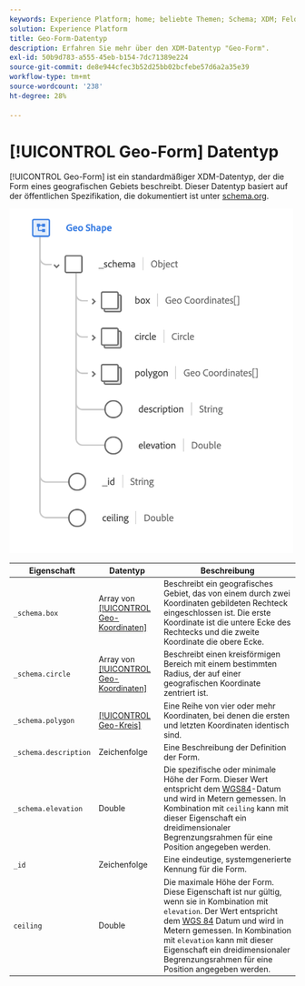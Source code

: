 ```yaml
---
keywords: Experience Platform; home; beliebte Themen; Schema; XDM; Felder; Schemas; Schemas; Geo; Geo-Form; Datentyp; Datentyp; Datentyp
solution: Experience Platform
title: Geo-Form-Datentyp
description: Erfahren Sie mehr über den XDM-Datentyp "Geo-Form".
exl-id: 50b9d783-a555-45eb-b154-7dc71389e224
source-git-commit: de8e944cfec3b52d25bb02bcfebe57d6a2a35e39
workflow-type: tm+mt
source-wordcount: '238'
ht-degree: 28%

---
```


# [!UICONTROL Geo-Form] Datentyp

[!UICONTROL Geo-Form] ist ein standardmäßiger XDM-Datentyp, der die Form eines geografischen Gebiets beschreibt. Dieser Datentyp basiert auf der öffentlichen Spezifikation, die dokumentiert ist unter [schema.org](https://schema.org/GeoShape).

<img src="../images/data-types/geo-shape.png" width="500" /><br />

| Eigenschaft | Datentyp | Beschreibung |
| --- | --- | --- |
| `_schema.box` | Array von [[!UICONTROL Geo-Koordinaten]](./geo-coordinates.md) | Beschreibt ein geografisches Gebiet, das von einem durch zwei Koordinaten gebildeten Rechteck eingeschlossen ist. Die erste Koordinate ist die untere Ecke des Rechtecks und die zweite Koordinate die obere Ecke. |
| `_schema.circle` | Array von [[!UICONTROL Geo-Koordinaten]](./geo-coordinates.md) | Beschreibt einen kreisförmigen Bereich mit einem bestimmten Radius, der auf einer geografischen Koordinate zentriert ist. |
| `_schema.polygon` | [[!UICONTROL Geo-Kreis]](./geo-circle.md) | Eine Reihe von vier oder mehr Koordinaten, bei denen die ersten und letzten Koordinaten identisch sind. |
| `_schema.description` | Zeichenfolge | Eine Beschreibung der Definition der Form. |
| `_schema.elevation` | Double | Die spezifische oder minimale Höhe der Form. Dieser Wert entspricht dem [WGS84](https://gisgeography.com/wgs84-world-geodetic-system/)-Datum und wird in Metern gemessen. In Kombination mit `ceiling` kann mit dieser Eigenschaft ein dreidimensionaler Begrenzungsrahmen für eine Position angegeben werden. |
| `_id` | Zeichenfolge | Eine eindeutige, systemgenerierte Kennung für die Form. |
| `ceiling` | Double | Die maximale Höhe der Form. Diese Eigenschaft ist nur gültig, wenn sie in Kombination mit `elevation`. Der Wert entspricht dem [WGS 84](https://gisgeography.com/wgs84-world-geodetic-system/) Datum und wird in Metern gemessen. In Kombination mit `elevation` kann mit dieser Eigenschaft ein dreidimensionaler Begrenzungsrahmen für eine Position angegeben werden. |

